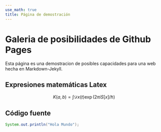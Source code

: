 ```yaml
---
use_math: true
title: Página de demostración
---
```



# Galeria de posibilidades de Github Pages

Esta página es una demostracion de posibles capacidades para una web hecha en Markdown-Jekyll.


## Expresiones matemáticas Latex
$$
K(a,b) = \int \mathcal{D}x(t) \exp(2\pi i S[x]/\hbar)
$$

## Código fuente 

```java
System.out.println("Hola Mundo");
```


